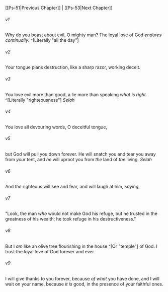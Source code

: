﻿---
aliases:
  - Psalms 52
---

[[Ps-51|Previous Chapter]] | [[Ps-53|Next Chapter]]

###### v1
Why do you boast about evil, O mighty man?
The loyal love of God _endures_ _continually_. ^[Literally "all the day"]

###### v2
Your tongue plans destruction,
like a sharp razor, working deceit.

###### v3
You love evil more than good,
a lie more than speaking _what is right_. ^[Literally "righteousness"] _Selah_

###### v4
You love all devouring words,
O deceitful tongue,

###### v5
but God will pull you down forever.
He will snatch you and tear you away from _your_ tent,
and _he_ will uproot you from _the_ land of _the_ living. _Selah_

###### v6
And _the_ righteous will see and fear,
and will laugh at him, _saying_,

###### v7
"Look, the man _who_ would not make God his refuge,
but he trusted in the greatness of his wealth;
he took refuge in his destructiveness."

###### v8
But I _am_ like an olive tree flourishing
in the house ^[Or "temple"] of God.
I trust the loyal love of God forever and ever.

###### v9
I will give thanks to you forever, because _of what_ you have done,
and I will wait on your name, because _it is_ good,
in the presence of your faithful ones.